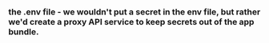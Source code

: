 ### the .env file - we wouldn't put a secret in the env file, but rather we'd create a proxy API service to keep secrets out of the app bundle.